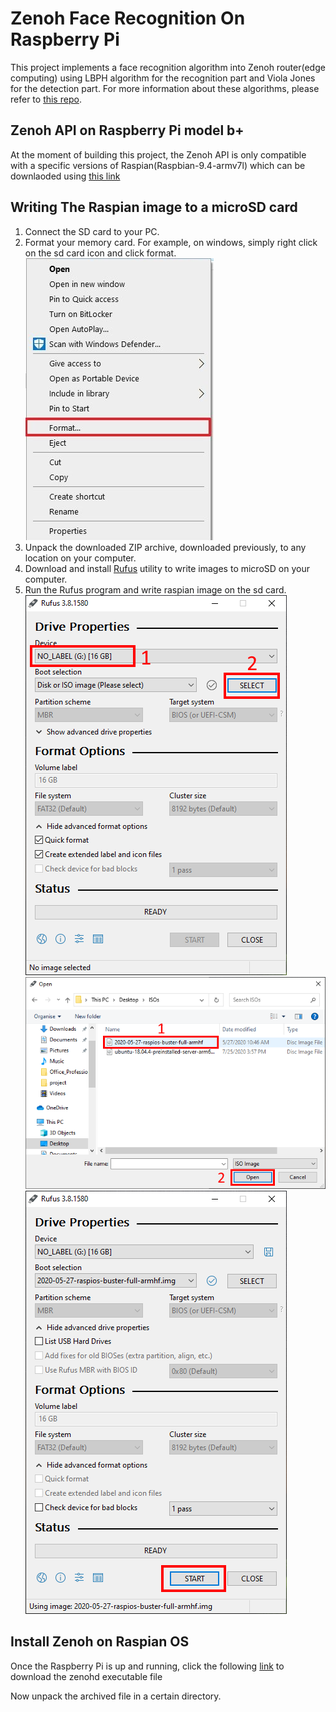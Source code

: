 <!DOCTYPE html> 
<html> 
	<head> 
	</head> 
	<body>
		<h1>Zenoh Face Recognition On Raspberry Pi</h1>
		<p>This project implements a face recognition algorithm into Zenoh router(edge computing) using LBPH algorithm for the recognition part and Viola Jones for the detection part. For more information about these algorithms, please refer to <a href="https://github.com/Harmouch101/Face-Recogntion-Detection">this repo</a>.
		</p>
		<h2>Zenoh API on Raspberry Pi model b+</h2>	
		<p>At the moment of building this project, the Zenoh API is only compatible with a specific versions of Raspian(Raspbian-9.4-armv7l) which can be downlaoded using <a href="https://downloads.raspberrypi.org/raspbian_full/images/raspbian_full-2019-09-30/">this link</a>
		</p>
		<h2>Writing The Raspian image to a microSD card</h2>	
		<ol>
			<li> Connect the SD card to your PC.</li>
			<li> Format your memory card. For example, on windows, simply right click on the sd card icon and click format.</li>
			<img src="pics/Capture0.png" alt="format">
			<li> Unpack the downloaded ZIP archive, downloaded previously, to any location on your computer.</li>
			<li> Download and install <a href="https://github.com/pbatard/rufus">Rufus</a> utility to write images to microSD on your computer.</li>
			<li> Run the Rufus program and write raspian image on the sd card.</li>
			<img src="pics/Capture1.PNG" alt="rufus">
			<img src="pics/Capture2.PNG" alt="select the iso file">
			<img src="pics/Capture3.PNG" alt="write the image">
		</ol>
		<h2>Install Zenoh on Raspian OS</h2>	
		<p> Once the Raspberry Pi is up and running, click the following <a href="https://download.eclipse.org/zenoh/zenoh/0.4.2-M1/eclipse-zenoh-0.4.2-M1-Raspbian-9.4-armv7l.tgz">link</a> to download the zenohd executable file</p>
		<p> Now unpack the archived file in a certain directory.</p>
	</body> 
</html>

